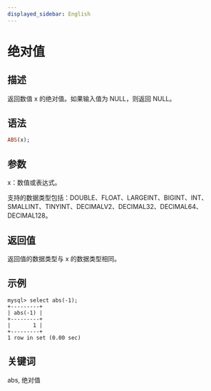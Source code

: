 ```yaml
---
displayed_sidebar: English
---
```


# 绝对值

## 描述

返回数值 x 的绝对值。如果输入值为 NULL，则返回 NULL。

## 语法

```Haskell
ABS(x);
```

## 参数

x：数值或表达式。

支持的数据类型包括：DOUBLE、FLOAT、LARGEINT、BIGINT、INT、SMALLINT、TINYINT、DECIMALV2、DECIMAL32、DECIMAL64、DECIMAL128。

## 返回值

返回值的数据类型与 x 的数据类型相同。

## 示例

```Plain
mysql> select abs(-1);
+---------+
| abs(-1) |
+---------+
|       1 |
+---------+
1 row in set (0.00 sec)
```

## 关键词

abs, 绝对值
